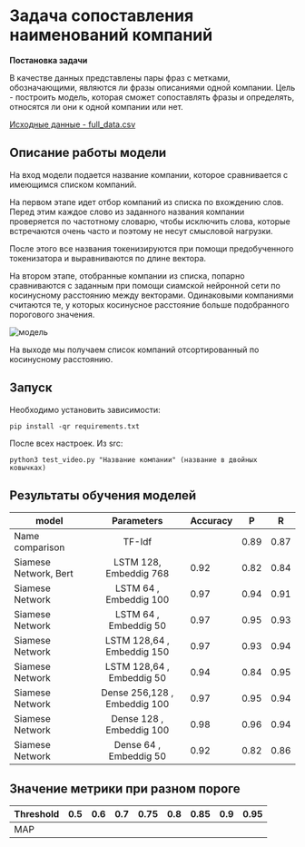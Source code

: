 # Задача сопоставления наименований компаний

**Постановка задачи**

В качестве данных представлены пары фраз с метками, обозначающими, являются ли
фразы описаниями одной компании. Цель - построить модель, которая сможет сопоставлять
фразы и определять, относятся ли они к одной компании или нет.

[Исходные данные - full_data.csv](https://drive.google.com/drive/folders/1N-s6r0vYi_XO79_Bp8sCsm9ylFFyp3V3?usp=sharing)

## Описание работы модели

На вход модели подается название компании, которое сравнивается с имеющимся списком компаний. 

На первом этапе идет отбор компаний из списка по вхождению слов. Перед этим каждое слово из заданного названия компании проверяется по частотному словарю, чтобы исключить слова, которые встречаются очень часто и поэтому не несут смысловой нагрузки. 

После этого все названия токенизируются при помощи предобученного токенизатора и выравниваются по длине вектора.

На втором этапе, отобранные компании из списка, попарно сравниваются с заданным при помощи сиамской нейронной сети по косинусному расстоянию между векторами. Одинаковыми компаниями считаются те, у которых косинусное расстояние больше подобранного порогового значения.

![модель](https://user-images.githubusercontent.com/64748758/198024052-0e990c2d-2b42-44c3-a87f-583bc054970c.png=250)

На выходе мы получаем список компаний отсортированный по косинусному расстоянию. 

## Запуск

Необходимо установить зависимости:

    pip install -qr requirements.txt

После всех настроек. Из src:

    python3 test_video.py "Название компании" (название в двойных ковычках)
    
## Результаты обучения моделей

| model     | Parameters                      | Accuracy    |  P  | R    |
| ----------|:-------------------------------:| -----       |-----|------|
| Name comparison | TF-Idf                    |             | 0.89| 0.87 |
| Siamese Network, Bert |LSTM 128, Embeddig 768           | 0.92        | 0.82| 0.84 |
| Siamese Network       |LSTM 64 , Embeddig 100           | 0.97        | 0.94| 0.91 |
| Siamese Network       |LSTM 64 , Embeddig 50            | 0.97        | 0.95| 0.93 |
| Siamese Network       |LSTM 128,64 , Embeddig 150       | 0.97        | 0.93| 0.94 |
| Siamese Network       |LSTM 128,64 , Embeddig 50        | 0.94        | 0.84| 0.95 |
| Siamese Network       |Dense 256,128 , Embeddig 100     | 0.97        | 0.95| 0.94 |
| Siamese Network       |Dense 128 , Embeddig 100         | 0.98        | 0.96| 0.94 |
| Siamese Network       |Dense 64 , Embeddig 50           | 0.92        | 0.82| 0.86 |

## Значение метрики при разном пороге

|   Threshold  | 0.5 | 0.6  | 0.7 | 0.75 | 0.8 | 0.85 | 0.9 | 0.95 |
| -------------|-----|------|-----|------|-----|------|-----|------|
|    MAP       |||||||||


